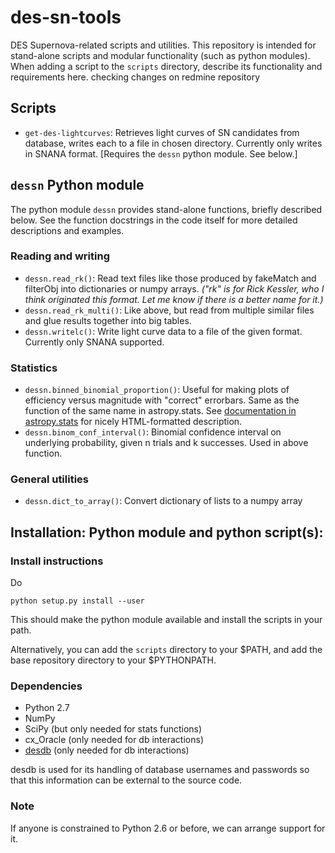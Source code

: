 des-sn-tools
============

DES Supernova-related scripts and utilities. This repository is intended for
stand-alone scripts and modular functionality (such as python modules). When
adding a script to the `scripts` directory, describe its functionality and
requirements here.
checking changes on redmine repository

Scripts
-------
* `get-des-lightcurves`: Retrieves light curves of SN candidates from database,
  writes each to a file in chosen directory. Currently only writes in SNANA
  format. [Requires the `dessn` python module. See below.]


`dessn` Python module
---------------------

The python module `dessn` provides stand-alone functions, briefly
described below. See the function docstrings in the code itself for
more detailed descriptions and examples.

### Reading and writing

* `dessn.read_rk()`: Read text files like those produced by fakeMatch and
  filterObj into dictionaries or numpy arrays.
  _("rk" is for Rick Kessler, who I think originated this format.
  Let me know if there is a better name for it.)_
* `dessn.read_rk_multi()`: Like above, but read from multiple similar files
  and glue results together into big tables.
* `dessn.writelc()`: Write light curve data to a file of the given format.
  Currently only SNANA supported.

### Statistics

* `dessn.binned_binomial_proportion()`: Useful for making plots of efficiency
  versus magnitude with "correct" errorbars. Same as the function of the
  same name in astropy.stats. See
  [documentation in astropy.stats](http://astropy.readthedocs.org/en/latest/_generated/astropy.stats.funcs.binned_binom_proportion.html)
  for nicely HTML-formatted description.
* `dessn.binom_conf_interval()`: Binomial confidence interval on underlying probability, given n trials and k successes. Used in above function.

### General utilities

* `dessn.dict_to_array()`: Convert dictionary of lists to a numpy array


Installation: Python module and python script(s):
-------------------------------------------------

### Install instructions

Do

    python setup.py install --user

This should make the python module available and install the scripts
in your path.

Alternatively, you can add the `scripts` directory to your $PATH, and
add the base repository directory to your $PYTHONPATH.
 
### Dependencies

* Python 2.7
* NumPy
* SciPy (but only needed for stats functions)
* cx_Oracle (only needed for db interactions)
* [desdb](https://github.com/esheldon/desdb)
  (only needed for db interactions)

desdb is used for its handling of database usernames and passwords so that
this information can be external to the source code.

### Note

If anyone is constrained to Python 2.6 or before, we can arrange support for it.
